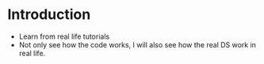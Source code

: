 # Introduction

* Learn from real life tutorials
* Not only see how the code works, I will also see how the real DS work in real life.
